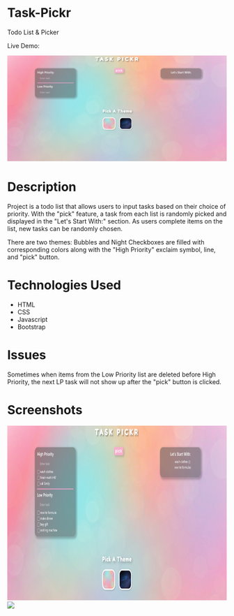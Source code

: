 # Task-Pickr
Todo List & Picker

Live Demo: 

![Alt text](Bubbles%20Theme.PNG)

# Description
Project is a todo list that allows users to input tasks based on their choice of priority. With the "pick" feature, a task from each list is randomly picked and displayed in the "Let's Start With:" section. As users complete items on the list, new tasks can be randomly chosen.

There are two themes: Bubbles and Night
Checkboxes are filled with corresponding colors along with the "High Priority" exclaim symbol, line, and "pick" button.




# Technologies Used

- HTML
- CSS
- Javascript
- Bootstrap


# Issues
Sometimes when items from the Low Priority list are deleted before High Priority, the next LP task will not show up after the "pick" button is clicked.

# Screenshots


<img src ="/bubbleList.png" height = "400">
<img src ="/nightTheme.PNG" height = "400">

